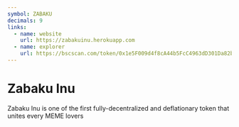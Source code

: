 ```yaml
---
symbol: ZABAKU
decimals: 9
links:
  - name: website
    url: https://zabakuinu.herokuapp.com
  - name: explorer
    url: https://bscscan.com/token/0x1e5F009d4f8cA44b5FcC4963dD301Da82b4eed09
---
```


# Zabaku Inu

Zabaku Inu is one of the first fully-decentralized and deflationary token that unites every MEME lovers
